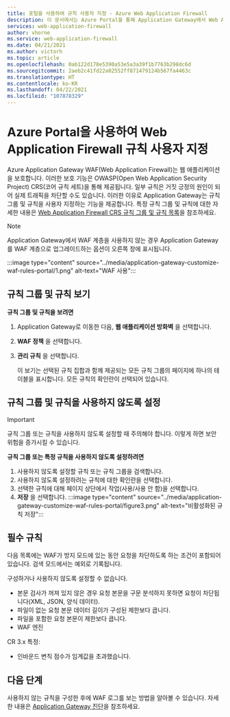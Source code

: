 ```yaml
---
title: 포털을 사용하여 규칙 사용자 지정 - Azure Web Application Firewall
description: 이 문서에서는 Azure Portal을 통해 Application Gateway에서 Web Application Firewall 규칙을 사용자 지정하는 방법을 설명합니다.
services: web-application-firewall
author: vhorne
ms.service: web-application-firewall
ms.date: 04/21/2021
ms.author: victorh
ms.topic: article
ms.openlocfilehash: 0ab122d178e5390a53e5a3a39f1b7763b298dc6d
ms.sourcegitcommit: 2aeb2c41fd22a02552ff871479124b567fa4463c
ms.translationtype: HT
ms.contentlocale: ko-KR
ms.lasthandoff: 04/22/2021
ms.locfileid: "107878329"
---
```

# <a name="customize-web-application-firewall-rules-using-the-azure-portal"></a>Azure Portal을 사용하여 Web Application Firewall 규칙 사용자 지정

Azure Application Gateway WAF(Web Application Firewall)는 웹 애플리케이션을 보호합니다. 이러한 보호 기능은 OWASP(Open Web Application Security Project) CRS(코어 규칙 세트)을 통해 제공됩니다. 일부 규칙은 거짓 긍정의 원인이 되어 실제 트래픽을 차단할 수도 있습니다. 이러한 이유로 Application Gateway는 규칙 그룹 및 규칙을 사용자 지정하는 기능을 제공합니다. 특정 규칙 그룹 및 규칙에 대한 자세한 내용은 [Web Application Firewall CRS 규칙 그룹 및 규칙 목록](application-gateway-crs-rulegroups-rules.md)을 참조하세요.

>[!NOTE]
> Application Gateway에서 WAF 계층을 사용하지 않는 경우 Application Gateway를 WAF 계층으로 업그레이드하는 옵션이 오른쪽 창에 표시됩니다. 

:::image type="content" source="../media/application-gateway-customize-waf-rules-portal/1.png" alt-text="WAF 사용"::: 

## <a name="view-rule-groups-and-rules"></a>규칙 그룹 및 규칙 보기

**규칙 그룹 및 규칙을 보려면**
1. Application Gateway로 이동한 다음, **웹 애플리케이션 방화벽** 을 선택합니다.  
2. **WAF 정책** 을 선택합니다.
2. **관리 규칙** 을 선택합니다.

   이 보기는 선택된 규칙 집합과 함께 제공되는 모든 규칙 그룹의 페이지에 하나의 테이블을 표시합니다. 모든 규칙의 확인란이 선택되어 있습니다.

## <a name="disable-rule-groups-and-rules"></a>규칙 그룹 및 규칙을 사용하지 않도록 설정

> [!IMPORTANT]
> 규칙 그룹 또는 규칙을 사용하지 않도록 설정할 때 주의해야 합니다. 이렇게 하면 보안 위험을 증가시킬 수 있습니다.

**규칙 그룹 또는 특정 규칙을 사용하지 않도록 설정하려면**

   1. 사용하지 않도록 설정할 규칙 또는 규칙 그룹을 검색합니다.
   2. 사용하지 않도록 설정하려는 규칙에 대한 확인란을 선택합니다. 
   3. 선택한 규칙에 대해 페이지 상단에서 작업(사용/사용 안 함)을 선택합니다.
   2. **저장** 을 선택합니다.
    :::image type="content" source="../media/application-gateway-customize-waf-rules-portal/figure3.png" alt-text="비활성화된 규칙 저장"::: 

## <a name="mandatory-rules"></a>필수 규칙

다음 목록에는 WAF가 방지 모드에 있는 동안 요청을 차단하도록 하는 조건이 포함되어 있습니다. 검색 모드에서는 예외로 기록됩니다.

구성하거나 사용하지 않도록 설정할 수 없습니다.

* 본문 검사가 꺼져 있지 않은 경우 요청 본문을 구문 분석하지 못하면 요청이 차단됩니다(XML, JSON, 양식 데이터).
* 파일이 없는 요청 본문 데이터 길이가 구성된 제한보다 큽니다.
* 파일을 포함한 요청 본문이 제한보다 큽니다.
* WAF 엔진

CR 3.x 특정:

* 인바운드 변칙 점수가 임계값을 초과했습니다.

## <a name="next-steps"></a>다음 단계

사용하지 않는 규칙을 구성한 후에 WAF 로그를 보는 방법을 알아볼 수 있습니다. 자세한 내용은 [Application Gateway 진단](../../application-gateway/application-gateway-diagnostics.md#diagnostic-logging)을 참조하세요.